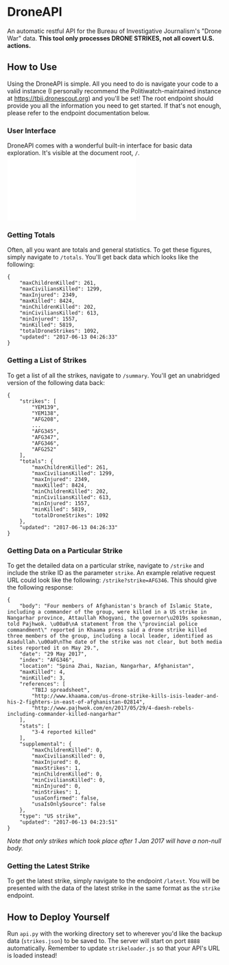 # DroneAPI
An automatic restful API for the Bureau of Investigative Journalism's "Drone War" data. **This tool only processes DRONE STRIKES, not all covert U.S. actions.**

## How to Use
Using the DroneAPI is simple. All you need to do is navigate your code to a valid instance (I personally recommend the Politiwatch-maintained instance at https://tbij.dronescout.org) and you'll be set! The root endpoint should provide you all the information you need to get started. If that's not enough, please refer to the endpoint documentation below.


### User Interface
DroneAPI comes with a wonderful built-in interface for basic data exploration. It's visible at the document root, `/`.
![The interface!](interface.html)

### Getting Totals
Often, all you want are totals and general statistics. To get these figures, simply navigate to `/totals`. You'll get back data which looks like the following:

```
{
    "maxChildrenKilled": 261,
    "maxCiviliansKilled": 1299,
    "maxInjured": 2349,
    "maxKilled": 8424,
    "minChildrenKilled": 202,
    "minCiviliansKilled": 613,
    "minInjured": 1557,
    "minKilled": 5819,
    "totalDroneStrikes": 1092,
    "updated": "2017-06-13 04:26:33"
}
```

### Getting a List of Strikes
To get a list of all the strikes, navigate to `/summary`. You'll get an unabridged version of the following data back:

```
{
    "strikes": [
        "YEM139",
        "YEM138",
        "AFG208",
        ...
        "AFG345",
        "AFG347",
        "AFG346",
        "AFG252"
    ],
    "totals": {
        "maxChildrenKilled": 261,
        "maxCiviliansKilled": 1299,
        "maxInjured": 2349,
        "maxKilled": 8424,
        "minChildrenKilled": 202,
        "minCiviliansKilled": 613,
        "minInjured": 1557,
        "minKilled": 5819,
        "totalDroneStrikes": 1092
    },
    "updated": "2017-06-13 04:26:33"
}
```

### Getting Data on a Particular Strike
To get the detailed data on a particular strike, navigate to `/strike` and include the strike ID as the parameter `strike`. An example relative request URL could look like the following: `/strike?strike=AFG346`. This should give the following response:

```
{
    "body": "Four members of Afghanistan's branch of Islamic State, including a commander of the group, were killed in a US strike in Nangarhar province, Attaullah Khogyani, the governor\u2019s spokesman, told Pajhwok. \u00a0\nA statement from the \"provincial police commandment\" reported in Khaama press said a drone strike killed three members of the group, including a local leader, identified as Asadullah.\u00a0\nThe date of the strike was not clear, but both media sites reported it on May 29.",
    "date": "29 May 2017",
    "index": "AFG346",
    "location": "Spina Zhai, Nazian, Nangarhar, Afghanistan",
    "maxKilled": 4,
    "minKilled": 3,
    "references": [
        "TBIJ spreadsheet",
        "http://www.khaama.com/us-drone-strike-kills-isis-leader-and-his-2-fighters-in-east-of-afghanistan-02814",
        "http://www.pajhwok.com/en/2017/05/29/4-daesh-rebels-including-commander-killed-nangarhar"
    ],
    "stats": [
        "3-4 reported killed"
    ],
    "supplemental": {
        "maxChildrenKilled": 0,
        "maxCiviliansKilled": 0,
        "maxInjured": 0,
        "maxStrikes": 1,
        "minChildrenKilled": 0,
        "minCiviliansKilled": 0,
        "minInjured": 0,
        "minStrikes": 1,
        "usaConfirmed": false,
        "usaIsOnlySource": false
    },
    "type": "US strike",
    "updated": "2017-06-13 04:23:51"
}
```
*Note that only strikes which took place after 1 Jan 2017 will have a non-null body.*

### Getting the Latest Strike
To get the latest strike, simply navigate to the endpoint `/latest`. You will be presented with the data of the latest strike in the same format as the `strike` endpoint.

## How to Deploy Yourself
Run `api.py` with the working directory set to wherever you'd like the backup data (`strikes.json`) to be saved to. The server will start on port `8888` automatically. Remember to update `strikeloader.js` so that your API's URL is loaded instead!
